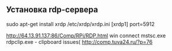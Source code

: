Установка rdp-сервера
---------------------
sudo apt-get install xrdp
/etc/xrdp/xrdp.ini
[xrdp1]
port=5912

http://64.13.91.137:86/Comp/RPi/RDP.html
win connect
mstsc.exe
rdpclip.exe - clipboard issues(
http://comp.tuva24.ru/?p=76

